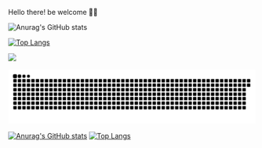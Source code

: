 Hello there! be welcome 👋😁

![Anurag's GitHub stats](https://github-readme-stats.vercel.app/api?username=matheusfernand&theme=gruvbox&show_icons=true)
    
  [![Top Langs](https://github-readme-stats.vercel.app/api/top-langs/?username=matheusfernand&layout=compact)](https://github.com/matheusfernand/github-readme-stats)
   

  <a href="https://www.linkedin.com/in/matheus-fernand/" target="_blank"><img src="https://img.shields.io/badge/-LinkedIn-%230077B5?style=for-the-badge&logo=linkedin&logoColor=white" target="_blank"></a> 
 
  ![Snake animation](https://github.com/matheusfernand/matheusfernand/blob/output/github-contribution-grid-snake.svg)
 
</div>

  
  [![Anurag's GitHub stats](https://github-readme-stats.vercel.app/api?username=matheusfernand)](https://github.com/matheusfernand/github-readme-stats&count_private=true)
  [![Top Langs](https://github-readme-stats.vercel.app/api/top-langs/?username=matheusfernand)](https://github.com/matheusfernand/github-readme-stats)

